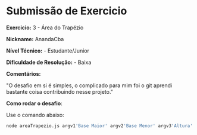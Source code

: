# Submissão de Exercicio

**Exercicio:** 3 - Área do Trapézio

**Nickname:** AnandaCba

**Nível Técnico:** - Estudante/Junior

**Dificuldade de Resolução:** - Baixa

**Comentários:** 

"O desafio em si é simples, o complicado para mim foi o git
	aprendi bastante coisa contribuindo nesse projeto."

**Como rodar o desafio**: 

Use o comando abaixo: 
```bash
node areaTrapezio.js argv1'Base Maior' argv2'Base Menor' argv3'Altura'
```